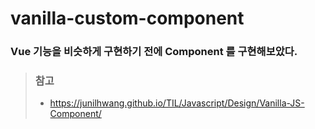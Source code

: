 # vanilla-custom-component

### Vue 기능을 비슷하게 구현하기 전에 Component 를 구현해보았다.


> ### 참고 
> - https://junilhwang.github.io/TIL/Javascript/Design/Vanilla-JS-Component/